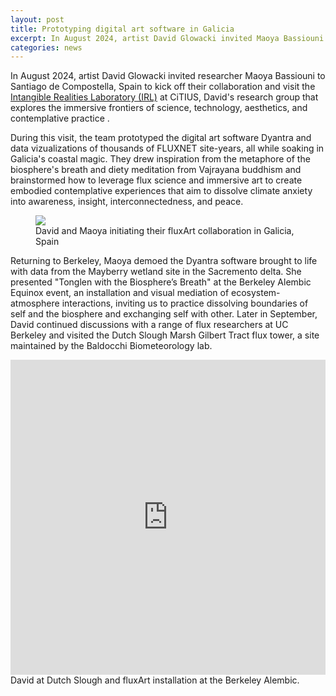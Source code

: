 ```yaml
---
layout: post
title: Prototyping digital art software in Galicia
excerpt: In August 2024, artist David Glowacki invited Maoya Bassiouni to Santiago de Compostella, Spain to kick off their collaboration and visit the Intangible Realities Laboratory (IRL)...
categories: news
---
```



In August 2024, artist David Glowacki invited researcher Maoya Bassiouni to Santiago de Compostella, Spain to kick off their collaboration and visit the <a href="https://www.intangiblerealitieslab.org/">Intangible Realities Laboratory (IRL)</a> at CiTIUS, David's research group that explores the immersive frontiers of science, technology, aesthetics, and contemplative practice .


During this visit, the team prototyped the digital art software Dyantra and data vizualizations of thousands of FLUXNET site-years, all while soaking in Galicia's coastal magic. They drew inspiration from the metaphore of the biosphere's breath and diety meditation from Vajrayana buddhism and brainstormed how to leverage flux science and immersive art to create embodied contemplative experiences that aim to dissolve climate anxiety into awareness, insight, interconnectedness, and peace. 


<figure>
	<img src="https://fluxnetart.github.io/images/santiago_1.png">
  <figcaption>David and Maoya initiating their fluxArt collaboration in Galicia, Spain</figcaption>
</figure>


Returning to Berkeley, Maoya demoed the Dyantra software brought to life with data from the Mayberry wetland site in the Sacremento delta. She presented "Tonglen with the Biosphere’s Breath" at the Berkeley Alembic Equinox event, an installation and visual mediation of ecosystem-atmosphere interactions, inviting us to practice dissolving boundaries of self and the biosphere and exchanging self with other. Later in September, David continued discussions with a range of flux researchers at UC Berkeley and visited the Dutch Slough Marsh Gilbert Tract flux tower, a site maintained by the Baldocchi Biometeorology lab. 

<div style="position: relative; padding-bottom: 100%; height: 0;">
    <iframe style="position: absolute; top: 0; left: 0; width: 100%; height: 100%;" 
        src="https://drive.google.com/file/d/1f3amv1SkLwRlS8XmLoIQXa244PEWMTH2/preview"
        frameborder="0" 
        allowfullscreen>
    </iframe>
</div>
<figcaption>David at Dutch Slough and fluxArt installation at the Berkeley Alembic.</figcaption>